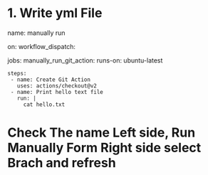 # 1. Write yml File 
name: manually run

on:
  workflow_dispatch:

jobs:
  manually_run_git_action:
    runs-on: ubuntu-latest

    steps:
     - name: Create Git Action
       uses: actions/checkout@v2
     - name: Print hello text file
       run: |
         cat hello.txt

# Check The name Left side, Run Manually Form Right side select Brach and refresh
